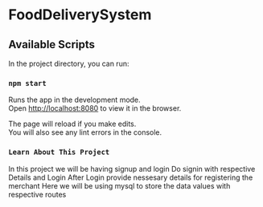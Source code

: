 # FoodDeliverySystem
## Available Scripts

In the project directory, you can run:

### `npm start`

Runs the app in the development mode.<br />
Open [http://localhost:8080](http://localhost:8080) to view it in the browser.

The page will reload if you make edits.<br />
You will also see any lint errors in the console.
### `Learn About This Project`

In this project we will be having signup and login 
Do signin with respective Details and Login
After Login provide nessesary details for registering the merchant 
Here we will be using mysql to store the data values with respective routes
